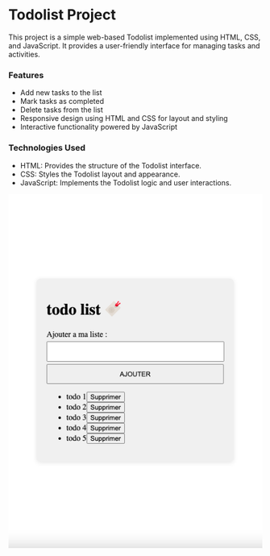 <h1>Todolist Project</h1>

This project is a simple web-based Todolist implemented using HTML, CSS, and JavaScript. It provides a user-friendly interface for managing tasks and activities.

<h3>Features</h3>
<ul>
  <li>Add new tasks to the list</li>
  <li>Mark tasks as completed</li>
  <li>Delete tasks from the list</li>
  <li>Responsive design using HTML and CSS for layout and styling</li>
  <li>Interactive functionality powered by JavaScript</li>
</ul>

<h3>Technologies Used</h3>
<ul>
  <li>HTML: Provides the structure of the Todolist interface.</li>
  <li>CSS: Styles the Todolist layout and appearance.</li>
  <li>JavaScript: Implements the Todolist logic and user interactions.</li>
</ul>

![Todolist Demo](images/todolist.png)
